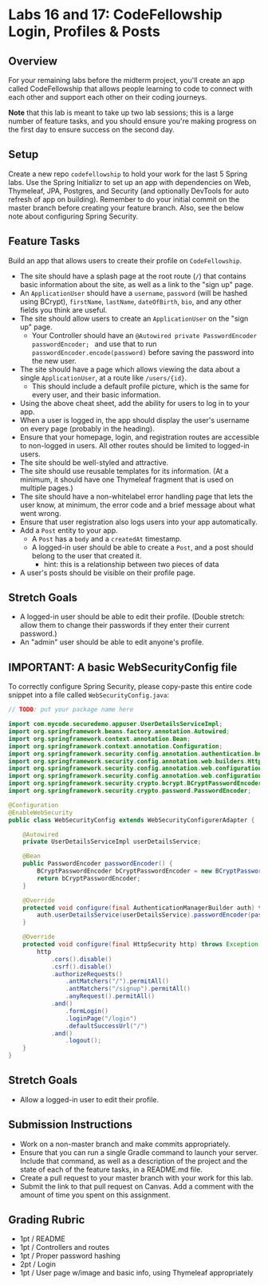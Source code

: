 # Labs 16 and 17: CodeFellowship Login, Profiles & Posts

## Overview
For your remaining labs before the midterm project, you'll create an app called CodeFellowship that allows people learning to code to connect with each other and support each other on their coding journeys.

**Note** that this lab is meant to take up two lab sessions; this is a large number of feature tasks, and you should ensure you're making progress on the first day to ensure success on the second day.

## Setup
Create a new repo `codefellowship` to hold your work for the last 5 Spring labs. Use the Spring Initializr to set up an app with dependencies on Web, Thymeleaf, JPA, Postgres, and Security (and optionally DevTools for auto refresh of app on building). Remember to do your initial commit on the master branch before creating your feature branch. Also, see the below note about configuring Spring Security.

## Feature Tasks
Build an app that allows users to create their profile on `CodeFellowship`.

- The site should have a splash page at the root route (`/`) that contains basic information about the site, as well as a link to the "sign up" page.
- An `ApplicationUser` should have a `username`, `password` (will be hashed using BCrypt), `firstName`, `lastName`, `dateOfBirth`, `bio`, and any other fields you think are useful.
- The site should allow users to create an `ApplicationUser` on the "sign up" page.
    - Your Controller should have an `@Autowired private PasswordEncoder passwordEncoder; ` and use that to run `passwordEncoder.encode(password)` before saving the password into the new user.
- The site should have a page which allows viewing the data about a single `ApplicationUser`, at a route like `/users/{id}`.
    - This should include a default profile picture, which is the same for every user, and their basic information.
- Using the above cheat sheet, add the ability for users to log in to your app.
- When a user is logged in, the app should display the user's username on every page (probably in the heading).
- Ensure that your homepage, login, and registration routes are accessible to non-logged in users. All other routes should be limited to logged-in users.
- The site should be well-styled and attractive.
- The site should use reusable templates for its information. (At a minimum, it should have one Thymeleaf fragment that is used on multiple pages.)
- The site should have a non-whitelabel error handling page that lets the user know, at minimum, the error code and a brief message about what went wrong.
- Ensure that user registration also logs users into your app automatically.
- Add a `Post` entity to your app.
    - A `Post` has a `body` and a `createdAt` timestamp.
    - A logged-in user should be able to create a `Post`, and a post should belong to the user that created it.
        - hint: this is a relationship between two pieces of data
- A user's posts should be visible on their profile page.

## Stretch Goals
- A logged-in user should be able to edit their profile. (Double stretch: allow them to change their passwords if they enter their current password.)
- An "admin" user should be able to edit anyone's profile.

## IMPORTANT: A basic WebSecurityConfig file

To correctly configure Spring Security, please copy-paste this entire code snippet into a file called `WebSecurityConfig.java`:

```java
// TODO: put your package name here

import com.mycode.securedemo.appuser.UserDetailsServiceImpl;
import org.springframework.beans.factory.annotation.Autowired;
import org.springframework.context.annotation.Bean;
import org.springframework.context.annotation.Configuration;
import org.springframework.security.config.annotation.authentication.builders.AuthenticationManagerBuilder;
import org.springframework.security.config.annotation.web.builders.HttpSecurity;
import org.springframework.security.config.annotation.web.configuration.EnableWebSecurity;
import org.springframework.security.config.annotation.web.configuration.WebSecurityConfigurerAdapter;
import org.springframework.security.crypto.bcrypt.BCryptPasswordEncoder;
import org.springframework.security.crypto.password.PasswordEncoder;

@Configuration
@EnableWebSecurity
public class WebSecurityConfig extends WebSecurityConfigurerAdapter {

    @Autowired
    private UserDetailsServiceImpl userDetailsService;

    @Bean
    public PasswordEncoder passwordEncoder() {
        BCryptPasswordEncoder bCryptPasswordEncoder = new BCryptPasswordEncoder();
        return bCryptPasswordEncoder;
    }

    @Override
    protected void configure(final AuthenticationManagerBuilder auth) throws Exception {
        auth.userDetailsService(userDetailsService).passwordEncoder(passwordEncoder());
    }

    @Override
    protected void configure(final HttpSecurity http) throws Exception {
        http
            .cors().disable()
            .csrf().disable()
            .authorizeRequests()
                .antMatchers("/").permitAll()
                .antMatchers("/signup").permitAll()
                .anyRequest().permitAll()
            .and()
                .formLogin()
                .loginPage("/login")
                .defaultSuccessUrl("/")
            .and()
                .logout();
    }
}
```

## Stretch Goals
- Allow a logged-in user to edit their profile.

## Submission Instructions
* Work on a non-master branch and make commits appropriately.
* Ensure that you can run a single Gradle command to launch your server. Include that command, as well as a description of the project and the state of each of the feature tasks, in a README.md file.
* Create a pull request to your master branch with your work for this lab.
* Submit the link to that pull request on Canvas. Add a comment with the amount of time you spent on this assignment.

## Grading Rubric

- 1pt / README
- 1pt / Controllers and routes
- 1pt / Proper password hashing
- 2pt / Login
- 1pt / User page w/image and basic info, using Thymeleaf appropriately
